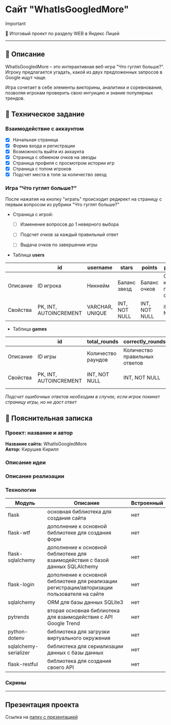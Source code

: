 # Сайт "WhatIsGoogledMore"

> [!IMPORTANT]
> 💛 Итоговый проект по разделу WEB в Яндекс Лицей

---

## 📜 Описание
WhatIsGoogledMore – это интерактивная веб-игра "Что гуглят больше?". Игроку предлагается угадать, какой из двух предложенных запросов в Google ищут чаще.

Игра сочетает в себе элементы викторины, аналитики и соревнования, позволяя игрокам проверить свою интуицию и знание популярных трендов.

## 📝 Техническое задание

### Взаимодействие с аккаунтом
- [x] Начальная страница
- [x] Форма входа и регистрации
- [x] Возможность выйти из аккаунта
- [x] Страница с обменом очков на звезды
- [x] Страница профиля с просмотром истории игр
- [x] Страница с топом игроков
- [x] Подсчет места в топе за количество звезд

### Игра "Что гуглят больше?"
После нажатия на кнопку "играть" происходит редирект на страницу
с первым вопросом из рубрики "Что гуглят больше?"
- Страница с игрой:
  - [ ] Изменение вопросов до 1 неверного выбора
  - [ ] Подсчет очков за каждый правильный ответ
  - [ ] Выдача очков по завершении игры


- Таблица **users**

|          | id                     | username        | stars         | points        | points_spent                       | hashed_password   | created_date       |
|----------|------------------------|-----------------|---------------|---------------|------------------------------------|-------------------|--------------------|
| Описание | ID игрока              | Никнейм         | Баланс звезд  | Баланс очков  | Общее количество потраченных очков | Хэш пароля        | Дата регистрации   |
| Свойства | PK, INT, AUTOINCREMENT | VARCHAR, UNIQUE | INT, NOT NULL | INT, NOT NULL | INT, NOT NULL                      | VARCHAR, NOT NULL | DATETIME, NOT NULL |

- Таблица **games**

|          | id                     | total_rounds       | correctly_rounds              | wrongly_round                | trends           | points_gave               | created_date       | user_id       |
|----------|------------------------|--------------------|-------------------------------|------------------------------|------------------|---------------------------|--------------------|---------------|
| Описание | ID игры                | Количество раундов | Количество правильных ответов | Количество ошибочных ответов | Вопросы (тренды) | Количество выданных очков | Дата создания игры | ID игрока     |
| Свойства | PK, INT, AUTOINCREMENT | INT, NOT NULL      | INT, NOT NULL                 | INT, NOT NULL                | BLOB, NOT NULL   | INT, NOT NULL             | DATETIME, NOT NULL | INT, NOT NULL |
*Подсчет ошибочных ответов необходим в случае, если игрок покинет страницу игры, но не даст ответ*


## 📃 Пояснительная записка

### Проект: название и автор
**Название сайта:** WhatIsGoogledMore<br>
**Автор:** Кирушев Кирилл

### Описание идеи

### Описание реализации

### Технологии
| Модуль                | Описание                                                                                      | Встроенный |
|-----------------------|-----------------------------------------------------------------------------------------------|------------|
| flask                 | основная библиотека для создания сайта                                                        | нет        |
| flask-wtf             | дополнение к основной библиотеке для создания форм                                            | нет        |
| flask-sqlalchemy      | дополнение к основной библиотеке для взаимодействия с базой данных SQLAlchemy                 | нет        |
| flask-login           | дополнение к основной библиотеке для реализации регистрации/авторизации пользователя на сайте | нет        |
| sqlalchemy            | ORM для базы данных SQLite3                                                                   | нет        |
| pytrends              | вторая основная библиотека для взаимодействия с API Google Trend                              | нет        |
| python-dotenv         | библиотека для загрузки виртуального окружения                                                | нет        |
| sqlalchemy-serializer | библиотека для сериализации данных с базы данных                                              | нет        |
| flask-restful         | библиотека для создания своего API                                                            | нет        |

### Скрины

---

## Презентация проекта
Ссылка на [папку с презентацией](https://example.com)